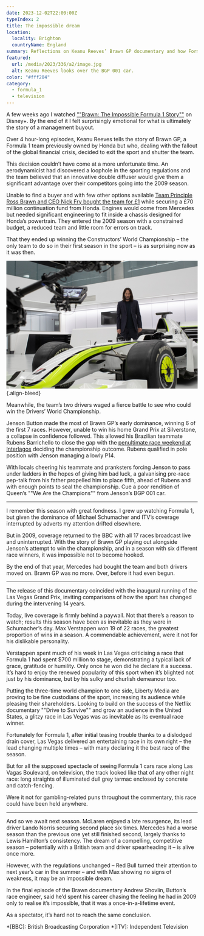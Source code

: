 ```yaml
---
date: 2023-12-02T22:00:00Z
typeIndex: 2
title: The impossible dream
location:
  locality: Brighton
  countryName: England
summary: Reflections on Keanu Reeves’ Brawn GP documentary and how Formula 1 has changed over the last 14 years.
featured:
  url: /media/2023/336/a2/image.jpg
  alt: Keanu Reeves looks over the BGP 001 car.
color: "#fff204"
category:
  - formula_1
  - television
---
```


A few weeks ago I watched [""Brawn: The Impossible Formula 1 Story""][1] on Disney+. By the end of it I felt surprisingly emotional for what is ultimately the story of a management buyout.

Over 4 hour-long episodes, Keanu Reeves tells the story of Brawn GP, a Formula 1 team previously owned by Honda but who, dealing with the fallout of the global financial crisis, decided to exit the sport and shutter the team.

This decision couldn’t have come at a more unfortunate time. An aerodynamicist had discovered a loophole in the sporting regulations and the team believed that an innovative double diffuser would give them a significant advantage over their competitors going into the 2009 season.

Unable to find a buyer and with few other options available [Team Principle Ross Brawn and CEO Nick Fry bought the team for £1][2] while securing a £70 million continuation fund from Honda. Engines would come from Mercedes but needed significant engineering to fit inside a chassis designed for Honda’s powertrain. They entered the 2009 season with a constrained budget, a reduced team and little room for errors on track.

That they ended up winning the Constructors’ World Championship – the only team to do so in their first season in the sport – is as surprising now as it was then.

![Keanu Reeves looks over the BGP 001 car.](../media/2023/336/a2/image.jpg "Photograph: Alessio Barbanti/© 2022 Disney.")
{.align-bleed}

Meanwhile, the team’s two drivers waged a fierce battle to see who could win the Drivers’ World Championship.

Jenson Button made the most of Brawn GP’s early dominance, winning 6 of the first 7 races. However, unable to win his home Grand Prix at Silverstone, a collapse in confidence followed. This allowed his Brazilian teammate Rubens Barrichello to close the gap with the [penultimate race weekend at Interlagos][3] deciding the championship outcome. Rubens qualified in pole position with Jenson managing a lowly P14.

With locals cheering his teammate and pranksters forcing Jenson to pass under ladders in the hopes of giving him bad luck, a galvanising pre-race pep-talk from his father propelled him to place fifth, ahead of Rubens and with enough points to seal the championship. Cue a poor rendition of Queen’s ""We Are the Champions"" from Jenson’s BGP 001 car.

---

I remember this season with great fondness. I grew up watching Formula 1, but given the dominance of Michael Schumacher and ITV’s coverage interrupted by adverts my attention drifted elsewhere.

But in 2009, coverage returned to the BBC with all 17 races broadcast live and uninterrupted. With the story of Brawn GP playing out alongside Jenson’s attempt to win the championship, and in a season with six different race winners, it was impossible not to become hooked.

By the end of that year, Mercedes had bought the team and both drivers moved on. Brawn GP was no more. Over, before it had even begun.

---

The release of this documentary coincided with the inaugural running of the Las Vegas Grand Prix, inviting comparisons of how the sport has changed during the intervening 14 years.

Today, live coverage is firmly behind a paywall. Not that there’s a reason to watch; results this season have been as inevitable as they were in Schumacher’s day. Max Verstappen won 19 of 22 races, the greatest proportion of wins in a season. A commendable achievement, were it not for his dislikable personality.

Verstappen spent much of his week in Las Vegas criticising a race that Formula 1 had spent $700 million to stage, demonstrating a typical lack of grace, gratitude or humility. Only once he won did he declare it a success. It’s hard to enjoy the renewed popularity of this sport when it’s blighted not just by his dominance, but by his sulky and churlish demeanour too.

Putting the three-time world champion to one side, Liberty Media are proving to be fine custodians of the sport, increasing its audience while pleasing their shareholders. Looking to build on the success of the Netflix documentary ""Drive to Survive"" and grow an audience in the United States, a glitzy race in Las Vegas was as inevitable as its eventual race winner.

Fortunately for Formula 1, after initial teasing trouble thanks to a dislodged drain cover, Las Vegas delivered an entertaining race in its own right – the lead changing multiple times – with many declaring it the best race of the season.

But for all the supposed spectacle of seeing Formula 1 cars race along Las Vagas Boulevard, on television, the track looked like that of any other night race: long straights of illuminated dull grey tarmac enclosed by concrete and catch-fencing.

Were it not for gambling-related puns throughout the commentary, this race could have been held anywhere.

---

And so we await next season. McLaren enjoyed a late resurgence, its lead driver Lando Norris securing second place six times. Mercedes had a worse season than the previous one yet still finished second, largely thanks to Lewis Hamilton’s consistency. The dream of a compelling, competitive season – potentially with a British team and driver spearheading it – is alive once more.

However, with the regulations unchanged – Red Bull turned their attention to next year’s car in the summer – and with Max showing no signs of weakness, it may be an impossible dream.

In the final episode of the Brawn documentary Andrew Shovlin, Button’s race engineer, said he’d spent his career chasing the feeling he had in 2009 only to realise it’s impossible, that it was a once-in-a-lifetime event.

As a spectator, it’s hard not to reach the same conclusion.

[1]: https://www.disneyplus.com/en-gb/series/brawn-the-impossible-formula-1-story/7G5zxICkLOJ8
[2]: http://news.bbc.co.uk/sport1/hi/motorsport/formula_one/7927488.stm
[3]: https://en.wikipedia.org/wiki/2009_Brazilian_Grand_Prix

*[BBC]: British Broadcasting Corporation
*[ITV]: Independent Television
